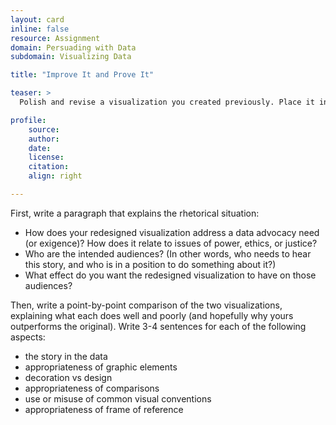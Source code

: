 ```yaml
---
layout: card
inline: false
resource: Assignment
domain: Persuading with Data
subdomain: Visualizing Data

title: "Improve It and Prove It"

teaser: >
  Polish and revise a visualization you created previously. Place it in a document, along with the original visualization of the same data.

profile:
    source:
    author:
    date:
    license:
    citation:
    align: right

---
```


First, write a paragraph that explains the rhetorical situation:
- How does your redesigned visualization address a data advocacy need (or exigence)? How does it relate to issues of power, ethics, or justice?
- Who are the intended audiences? (In other words, who needs to hear this story, and who is in a position to do something about it?)
- What effect do you want the redesigned visualization to have on those audiences?
 
Then, write a point-by-point comparison of the two visualizations, explaining what each does well and poorly (and hopefully why yours outperforms the original). Write 3-4 sentences for each of the following aspects:
- the story in the data
- appropriateness of graphic elements
- decoration vs design
- appropriateness of comparisons
- use or misuse of common visual conventions
- appropriateness of frame of reference

